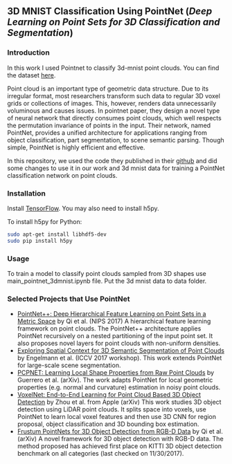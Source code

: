 ## 3D MNIST Classification Using PointNet (*Deep Learning on Point Sets for 3D Classification and Segmentation*)

### Introduction
In this work I used Pointnet to classify 3d-mnist point clouds. You can find the dataset <a href="https://www.kaggle.com/daavoo/3d-mnist" target="_blank">here</a>.

Point cloud is an important type of geometric data structure. Due to its irregular format, most researchers transform such data to regular 3D voxel grids or collections of images. This, however, renders data unnecessarily voluminous and causes issues. In pointnet paper, they design a novel type of neural network that directly consumes point clouds, which well respects the permutation invariance of points in the input.  Their network, named PointNet, provides a unified architecture for applications ranging from object classification, part segmentation, to scene semantic parsing. Though simple, PointNet is highly efficient and effective.

In this repository, we used the code they published in their <a href="https://github.com/charlesq34/pointnet" target="_blank">github</a> and did some changes to use it in our work and 3d mnist data for training a PointNet classification network on point clouds.

### Installation

Install <a href="https://www.tensorflow.org/get_started/os_setup" target="_blank">TensorFlow</a>. You may also need to install h5py.

To install h5py for Python:
```bash
sudo apt-get install libhdf5-dev
sudo pip install h5py
```

### Usage
To train a model to classify point clouds sampled from 3D shapes use main_pointnet_3dmnist.ipynb file.
Put the 3d mnist data to data folder.

### Selected Projects that Use PointNet

* <a href="http://stanford.edu/~rqi/pointnet2/" target="_blank">PointNet++: Deep Hierarchical Feature Learning on Point Sets in a Metric Space</a> by Qi et al. (NIPS 2017) A hierarchical feature learning framework on point clouds. The PointNet++ architecture applies PointNet recursively on a nested partitioning of the input point set. It also proposes novel layers for point clouds with non-uniform densities.
* <a href="http://openaccess.thecvf.com/content_ICCV_2017_workshops/papers/w13/Engelmann_Exploring_Spatial_Context_ICCV_2017_paper.pdf" target="_blank">Exploring Spatial Context for 3D Semantic Segmentation of Point Clouds</a> by Engelmann et al. (ICCV 2017 workshop). This work extends PointNet for large-scale scene segmentation.
* <a href="https://arxiv.org/abs/1710.04954" target="_blank">PCPNET: Learning Local Shape Properties from Raw Point Clouds</a> by Guerrero et al. (arXiv). The work adapts PointNet for local geometric properties (e.g. normal and curvature) estimation in noisy point clouds.
* <a href="https://arxiv.org/abs/1711.06396" target="_blank">VoxelNet: End-to-End Learning for Point Cloud Based 3D Object Detection</a> by Zhou et al. from Apple (arXiv) This work studies 3D object detection using LiDAR point clouds. It splits space into voxels, use PointNet to learn local voxel features and then use 3D CNN for region proposal, object classification and 3D bounding box estimation.
* <a href="https://arxiv.org/abs/1711.08488" target="_blank">Frustum PointNets for 3D Object Detection from RGB-D Data</a> by Qi et al. (arXiv) A novel framework for 3D object detection with RGB-D data. The method proposed has achieved first place on KITTI 3D object detection benchmark on all categories (last checked on 11/30/2017).
